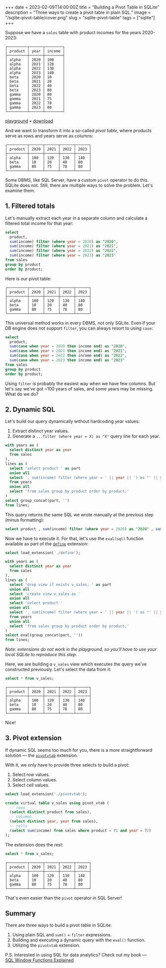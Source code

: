 +++
date = 2023-02-09T14:00:00Z
title = "Building a Pivot Table in SQLite"
description = "Three ways to create a pivot table in plain SQL."
image = "/sqlite-pivot-table/cover.png"
slug = "sqlite-pivot-table"
tags = ["sqlite"]
+++

Suppose we have a `sales` table with product incomes for the years 2020-2023:

```
┌─────────┬──────┬────────┐
│ product │ year │ income │
├─────────┼──────┼────────┤
│ alpha   │ 2020 │ 100    │
│ alpha   │ 2021 │ 120    │
│ alpha   │ 2022 │ 130    │
│ alpha   │ 2023 │ 140    │
│ beta    │ 2020 │ 10     │
│ beta    │ 2021 │ 20     │
│ beta    │ 2022 │ 40     │
│ beta    │ 2023 │ 80     │
│ gamma   │ 2020 │ 80     │
│ gamma   │ 2021 │ 75     │
│ gamma   │ 2022 │ 78     │
│ gamma   │ 2023 │ 80     │
└─────────┴──────┴────────┘
```

[playground](https://sqlime.org/#gist:4a46833d948e8635593fec028eb178ba) • [download](./sales.sql)

And we want to transform it into a so-called _pivot table_, where products serve as rows and years serve as columns:

```
┌─────────┬──────┬──────┬──────┬──────┐
│ product │ 2020 │ 2021 │ 2022 │ 2023 │
├─────────┼──────┼──────┼──────┼──────┤
│ alpha   │ 100  │ 120  │ 130  │ 140  │
│ beta    │ 10   │ 20   │ 40   │ 80   │
│ gamma   │ 80   │ 75   │ 78   │ 80   │
└─────────┴──────┴──────┴──────┴──────┘
```

Some DBMS, like SQL Server, have a custom `pivot` operator to do this. SQLite does not. Still, there are multiple ways to solve the problem. Let's examine them.

## 1. Filtered totals

Let's manually extract each year in a separate column and calculate a filtered total income for that year:

```sql
select
  product,
  sum(income) filter (where year = 2020) as "2020",
  sum(income) filter (where year = 2021) as "2021",
  sum(income) filter (where year = 2022) as "2022",
  sum(income) filter (where year = 2023) as "2023"
from sales
group by product
order by product;
```

Here is our pivot table:

```
┌─────────┬──────┬──────┬──────┬──────┐
│ product │ 2020 │ 2021 │ 2022 │ 2023 │
├─────────┼──────┼──────┼──────┼──────┤
│ alpha   │ 100  │ 120  │ 130  │ 140  │
│ beta    │ 10   │ 20   │ 40   │ 80   │
│ gamma   │ 80   │ 75   │ 78   │ 80   │
└─────────┴──────┴──────┴──────┴──────┘
```

This universal method works in every DBMS, not only SQLite. Even if your DB engine does not support `filter`, you can always resort to using `case`:

```sql
select
  product,
  sum(case when year = 2020 then income end) as "2020",
  sum(case when year = 2021 then income end) as "2021",
  sum(case when year = 2022 then income end) as "2022",
  sum(case when year = 2023 then income end) as "2023"
from sales
group by product
order by product;
```

Using `filter` is probably the easiest way when we have few columns. But let's say we've got ~100 years of sales, and some years may be missing. What do we do?

## 2. Dynamic SQL

Let's build our query dynamically without hardcoding year values:

1. Extract distinct year values.
2. Generate a `...filter (where year = X) as "X"` query line for each year.

```sql
with years as (
  select distinct year as year
  from sales
),
lines as (
  select 'select product ' as part
  union all
  select ', sum(income) filter (where year = ' || year || ') as "' || year || '" '
  from years
  union all
  select 'from sales group by product order by product;'
)
select group_concat(part, '')
from lines;
```

This query returns the same SQL we wrote manually at the previous step (minus formatting):

```sql
select product , sum(income) filter (where year = 2020) as "2020" , sum(income) filter (where year = 2021) as "2021" , sum(income) filter (where year = 2022) as "2022" , sum(income) filter (where year = 2023) as "2023" from sales group by product order by product;
```

Now we have to execute it. For that, let's use the `eval(sql)` function available as part of the [`define`](https://github.com/nalgeon/sqlean/blob/main/docs/define.md) extension:

```sql
select load_extension('./define');

with years as (
  select distinct year as year
  from sales
),
lines as (
  select 'drop view if exists v_sales; ' as part
  union all
  select 'create view v_sales as '
  union all
  select 'select product '
  union all
  select ', sum(income) filter (where year = ' || year || ') as "' || year || '" '
  from years
  union all
  select 'from sales group by product order by product;'
)
select eval(group_concat(part, ''))
from lines;
```

_Note: extensions do not work in the playground, so you'll have to use your local SQLite to reproduce this step._

Here, we are building a `v_sales` view which executes the query we've constructed previously. Let's select the data from it:

```sql
select * from v_sales;
```

```
┌─────────┬──────┬──────┬──────┬──────┐
│ product │ 2020 │ 2021 │ 2022 │ 2023 │
├─────────┼──────┼──────┼──────┼──────┤
│ alpha   │ 100  │ 120  │ 130  │ 140  │
│ beta    │ 10   │ 20   │ 40   │ 80   │
│ gamma   │ 80   │ 75   │ 78   │ 80   │
└─────────┴──────┴──────┴──────┴──────┘
```

Nice!

## 3. Pivot extension

If dynamic SQL seems too much for you, there is a more straightforward solution — the [`pivotvtab`](https://github.com/nalgeon/sqlean/issues/27#issuecomment-997052157) extension.

With it, we only have to provide three selects to build a pivot:

1. Select row values.
2. Select column values.
3. Select cell values.

```sql
select load_extension('./pivotvtab');

create virtual table v_sales using pivot_vtab (
  -- rows
  (select distinct product from sales),
  -- columns
  (select distinct year, year from sales),
  -- cells
  (select sum(income) from sales where product = ?1 and year = ?2)
);
```

The extension does the rest:

```sql
select * from v_sales;
```

```
┌─────────┬──────┬──────┬──────┬──────┐
│ product │ 2020 │ 2021 │ 2022 │ 2023 │
├─────────┼──────┼──────┼──────┼──────┤
│ alpha   │ 100  │ 120  │ 130  │ 140  │
│ beta    │ 10   │ 20   │ 40   │ 80   │
│ gamma   │ 80   │ 75   │ 78   │ 80   │
└─────────┴──────┴──────┴──────┴──────┘
```

That's even easier than the `pivot` operator in SQL Server!

## Summary

There are three ways to build a pivot table in SQLite:

1. Using plain SQL and `sum()` + `filter` expressions.
2. Building and executing a dynamic query with the `eval()` function.
3. Utilizing the `pivotvtab` extension.

P.S. Interested in using SQL for data analytics? Check out my book — [SQL Window Functions Explained](/sql-window-functions-book)
